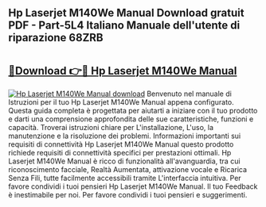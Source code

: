 ## Hp Laserjet M140We Manual Download gratuit PDF - Part-5L4 Italiano Manuale dell'utente di riparazione 68ZRB

# <h2><a href="http://dfclw55.blite.top/?on=Hp+Laserjet+M140We+Manual">🔗Download 👉🔴 Hp Laserjet M140We Manual</a></h2>

[![Hp Laserjet M140We Manual download](https://i.imgur.com/lujVjoI.png)](http://dfclw55.blite.top/?on=Hp+Laserjet+M140We+Manual)
Benvenuto nel manuale di Istruzioni per il tuo Hp Laserjet M140We Manual appena configurato. Questa guida completa è progettata per aiutarti a iniziare con il tuo prodotto e darti una comprensione approfondita delle sue caratteristiche, funzioni e capacità. Troverai istruzioni chiare per L'installazione, L'uso, la manutenzione e la risoluzione dei problemi. Informazioni importanti sui requisiti di connettività Hp Laserjet M140We Manual questo prodotto richiede requisiti di connettività specifici per prestazioni ottimali. Hp Laserjet M140We Manual è ricco di funzionalità all'avanguardia, tra cui riconoscimento facciale, Realtà Aumentata, attivazione vocale e Ricarica Senza Fili, tutte facilmente accessibili tramite L'interfaccia intuitiva. Per favore condividi i tuoi pensieri Hp Laserjet M140We Manual. Il tuo Feedback è inestimabile per noi. Per favore condividi i tuoi pensieri e suggerimenti.
